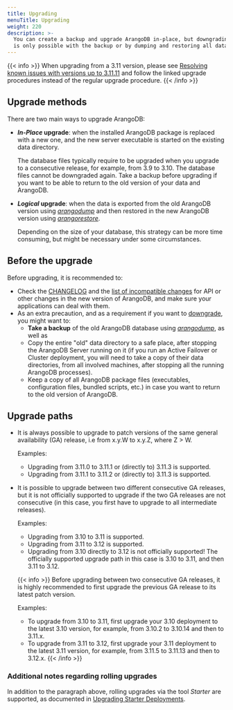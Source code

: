 ```yaml
---
title: Upgrading
menuTitle: Upgrading
weight: 220
description: >-
  You can create a backup and upgrade ArangoDB in-place, but downgrading
  is only possible with the backup or by dumping and restoring all data
---
```

{{< info >}}
When upgrading from a 3.11 version, please see
[Resolving known issues with versions up to 3.11.11](../../release-notes/version-3.11/incompatible-changes-in-3-11.md#resolving-known-issues-with-versions-up-to-31111)
and follow the linked upgrade procedures instead of the regular upgrade procedure.
{{< /info >}}

## Upgrade methods

There are two main ways to upgrade ArangoDB:

- **_In-Place_ upgrade**: when the installed ArangoDB package is replaced with a new
  one, and the new server executable is started on the existing data directory.

  The database files typically require to be upgraded when you upgrade to a
  consecutive release, for example, from 3.9 to 3.10. The database files cannot
  be downgraded again. Take a backup before upgrading if you want to be able to
  return to the old version of your data and ArangoDB.

- **_Logical_ upgrade**: when the data is exported from the old ArangoDB version
  using [_arangodump_](../../components/tools/arangodump/_index.md) and then restored in
  the new ArangoDB version using [_arangorestore_](../../components/tools/arangorestore/_index.md).

  Depending on the size of your database, this strategy can be more time consuming,
  but might be necessary under some circumstances.

## Before the upgrade

Before upgrading, it is recommended to:

- Check the [CHANGELOG](../../release-notes/_index.md#changelogs) and the
  [list of incompatible changes](../../release-notes/_index.md#incompatible-changes)
  for API or other changes in the new version of ArangoDB, and make sure your applications
  can deal with them.
- As an extra precaution, and as a requirement if you want to [downgrade](downgrading.md),
  you might want to:
  - **Take a backup** of the old ArangoDB database using [_arangodump_](../../components/tools/arangodump/_index.md),
    as well as
  - Copy the entire "old" data directory to a safe place, after stopping the ArangoDB Server
    running on it (if you run an Active Failover or Cluster deployment, you will need to take a copy of their
    data directories, from all involved machines, after stopping all the running
    ArangoDB processes).
  - Keep a copy of all ArangoDB package files (executables, configuration files,
    bundled scripts, etc.) in case you want to return to the old version of
    ArangoDB.

## Upgrade paths

- It is always possible to upgrade to patch versions of the same
  general availability (GA) release, i.e from x.y.W to x.y.Z, where Z > W.

  Examples:
  - Upgrading from 3.11.0 to 3.11.1 or (directly to) 3.11.3 is supported.
  - Upgrading from 3.11.1 to 3.11.2 or (directly to) 3.11.3 is supported.

- It is possible to upgrade between two different consecutive GA releases, but it is
  not officially supported to upgrade if the two GA releases are not consecutive
  (in this case, you first have to upgrade to all intermediate releases).

  Examples:
  - Upgrading from 3.10 to 3.11 is supported.
  - Upgrading from 3.11 to 3.12 is supported.
  - Upgrading from 3.10 directly to 3.12 is not officially supported!
    The officially supported upgrade path in this case is 3.10 to 3.11, and then
    3.11 to 3.12.

  {{< info >}}
  Before upgrading between two consecutive GA releases, it is highly recommended
  to first upgrade the previous GA release to its latest patch version.

  Examples:
  - To upgrade from 3.10 to 3.11, first upgrade your 3.10 deployment to
    the latest 3.10 version, for example, from 3.10.2 to 3.10.14 and then to 3.11.x.
  - To upgrade from 3.11 to 3.12, first upgrade your 3.11 deployment to
    the latest 3.11 version, for example, from 3.11.5 to 3.11.13 and then to 3.12.x.
  {{< /info >}}

### Additional notes regarding rolling upgrades

In addition to the paragraph above, rolling upgrades via the tool _Starter_ are supported,
as documented in [Upgrading Starter Deployments](starter-deployments.md).
